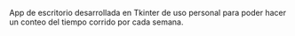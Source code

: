 App de escritorio desarrollada en Tkinter de uso personal para poder hacer un conteo del tiempo corrido por cada semana.
